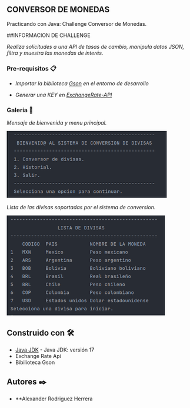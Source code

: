 ## CONVERSOR DE MONEDAS
Practicando con Java: Challenge Conversor de Monedas.

##INFORMACION DE CHALLENGE

_Realiza solicitudes a una API de tasas de cambio, manipula datos JSON, filtra y muestra las monedas de interés._


### Pre-requisitos 📋

* _Importar la biblioteca [Gson](https://central.sonatype.com/artifact/com.google.code.gson/gson?smo=true) en el entorno de desarrollo_

* _Generar una KEY en [ExchangeRate-API](https://www.exchangerate-api.com/)_


### Galeria 📌
_Mensaje de bienvenida y menu principal._

![Mensaje de bienvenida](img/inicio.png)

_Lista de las divisas soportadas por el sistema de conversion._

![Lista de divisas](img/lista-divisas.png "Lista de divisas")


## Construido con 🛠️
* [Java JDK](https://www.oracle.com/br/java/technologies/downloads/) - Java JDK: versión 17
* Exchange Rate Api
* Bibilioteca Gson

## Autores ✒️
* **Alexander Rodriguez Herrera